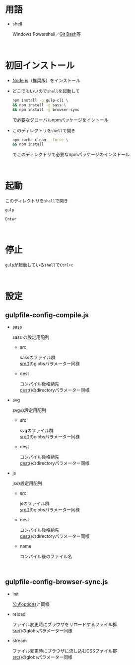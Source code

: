 # 用語

- shell

  Windows Powershell／[Git Bash](https://gitforwindows.org/)等

<br>

# 初回インストール

- [Node.js](https://nodejs.org/ja/)（推奨版）をインストール

- どこでもいいので`shell`を起動して

  ``` sh
  npm install -g gulp-cli \
  && npm install -g sass \
  && npm install -g browser-sync
  ```

  で必要なグローバルnpmパッケージをイントール

- このディレクトリを`shell`で開き

  ``` sh
  npm cache clean --force \
  && npm install
  ```

  でこのディレクトリで必要なnpmパッケージのインストール

<br>

# 起動

このディレクトリを`shell`で開き

``` sh
gulp
```

`Enter`

<br>

# 停止

`gulp`が起動している`shell`で`Ctrl+c`

<br>

# 設定

## gulpfile-config-compile.js
- sass

  sass の設定用配列

  - src

    sassのファイル群
    <br>[src()](https://gulpjs.com/docs/en/api/src)のglobsパラメーター同様

  - dest

    コンパイル後格納先
    <br>[dest()](https://gulpjs.com/docs/en/api/dest)のdirectoryパラメーター同様

- svg

  svgの設定用配列

  - src

    svgのファイル群
    <br>[src()](https://gulpjs.com/docs/en/api/src)のglobsパラメーター同様

  - dest

    コンパイル後格納先
    <br>[dest()](https://gulpjs.com/docs/en/api/dest)のdirectoryパラメーター同様

- js

  jsの設定用配列

  - src

    jsのファイル群
    <br>[src()](https://gulpjs.com/docs/en/api/src)のglobsパラメーター同様

  - dest

    コンパイル後格納先
    <br>[dest()](https://gulpjs.com/docs/en/api/dest)のdirectoryパラメーター同様

  - name

    コンパイル後のファイル名

<br>

## gulpfile-config-browser-sync.js
- init

  [公式options](https://browsersync.io/docs/options)と同様

- reload

  ファイル変更時にブラウザをリロードするファイル郡
  <br>[src()](https://gulpjs.com/docs/en/api/src)のglobsパラメーター同様

- stream

  ファイル変更時にブラウザに流し込むCSSファイル郡
  <br>[src()](https://gulpjs.com/docs/en/api/src)のglobsパラメーター同様
